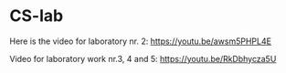 # CS-lab

Here is the video for laboratory nr. 2: https://youtu.be/awsm5PHPL4E

Video for laboratory work nr.3, 4 and 5: https://youtu.be/RkDbhycza5U









